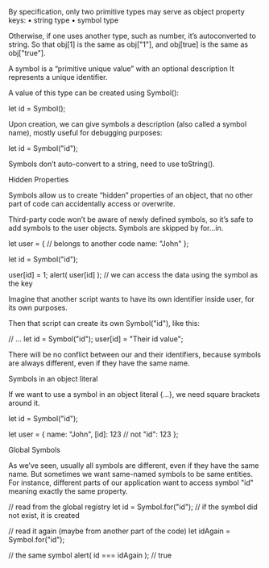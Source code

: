By specification, only two primitive types may serve as object property keys:
	• string type
	• symbol type

Otherwise, if one uses another type, such as number, it’s autoconverted to string. So that obj[1] is the same as obj["1"], and obj[true] is the same as obj["true"].

A symbol is a “primitive unique value” with an optional description
It represents a unique identifier.
 
A value of this type can be created using Symbol():
 
let id = Symbol();
 
Upon creation, we can give symbols a description (also called a symbol name), mostly useful for debugging purposes:

let id = Symbol("id");
 
Symbols don’t auto-convert to a string, need to use toString().

Hidden Properties
 
Symbols allow us to create “hidden” properties of an object, that no other part of code can accidentally access or overwrite.

Third-party code won’t be aware of newly defined symbols, so it’s safe to add symbols to the user objects. Symbols are skipped by for…in.
 
let user = { // belongs to another code
  name: "John"
};

let id = Symbol("id");
 
user[id] = 1;
alert( user[id] ); // we can access the data using the symbol as the key
 
Imagine that another script wants to have its own identifier inside user, for its own purposes.
 
Then that script can create its own Symbol("id"), like this:
 
// ...
let id = Symbol("id");
user[id] = "Their id value";
 
There will be no conflict between our and their identifiers, because symbols are always different, even if they have the same name.


Symbols in an object literal

If we want to use a symbol in an object literal {...}, we need square brackets around it.
 
let id = Symbol("id");
 
let user = {
  name: "John",
  [id]: 123 // not "id": 123
};


Global Symbols

As we’ve seen, usually all symbols are different, even if they have the same name. But sometimes we want same-named symbols to be same entities. For instance, different parts of our application want to access symbol "id" meaning exactly the same property.
 
// read from the global registry
let id = Symbol.for("id"); // if the symbol did not exist, it is created
 
// read it again (maybe from another part of the code)
let idAgain = Symbol.for("id");
 
// the same symbol
alert( id === idAgain ); // true




